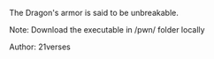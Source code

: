 The Dragon's armor is said to be unbreakable.

Note: Download the executable in /pwn/ folder locally

Author: 21verses
